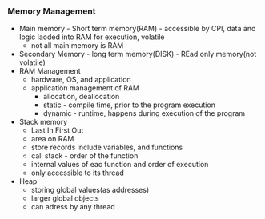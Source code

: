 ### Memory Management

- Main memory - Short term memory(RAM) - accessible by CPI, data and logic laoded into RAM for execution, volatile
  - not all main memory is RAM
- Secondary Memory - long term memory(DISK) - REad only memory(not volatile)
- RAM Management 
  - hardware, OS, and application
  - application management of RAM
    - allocation, deallocation
    - static - compile time, prior to the program execution
    - dynamic - runtime, happens during execution of the program
- Stack memory
  - Last In First Out
  - area on RAM
  - store records include variables, and functions
  - call stack - order of the function
  - internal values of eac function and order of execution
  - only accessible to its thread
- Heap 
  - storing global values(as addresses)
  - larger global objects
  - can adress by any thread
  
